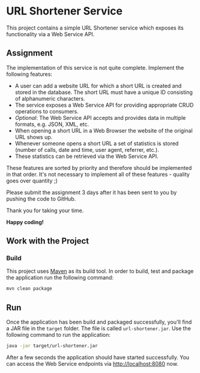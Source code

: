 # URL Shortener Service
This project contains a simple URL Shortener service which exposes its functionality via a Web Service API.

## Assignment
The implementation of this service is not quite complete. Implement the following features:

- A user can add a website URL for which a short URL is created and stored in the database. The short URL must have a unique ID
  consisting of alphanumeric characters.
- The service exposes a Web Service API for providing appropriate CRUD operations to consumers.
- *Optional*: The Web Service API accepts and provides data in multiple formats, e.g. JSON, XML, etc.
- When opening a short URL in a Web Browser the website of the original URL shows up.
- Whenever someone opens a short URL a set of statistics is stored (number of calls, date and time, user agent, referrer, etc.).
- These statistics can be retrieved via the Web Service API.

These features are sorted by priority and therefore should be implemented in that order. It's not necessary to implement
all of these features - quality goes over quantity ;)

Please submit the assignment 3 days after it has been sent to you by pushing the code to GitHub.

Thank you for taking your time.

**Happy coding!**

## Work with the Project

### Build
This project uses [Maven](https://maven.apache.org) as its build tool. In order to build, test and package the application
run the following command:

```bash
mvn clean package
```

## Run
Once the application has been build and packaged successfully, you'll find a JAR file in the `target` folder. The file
is called `url-shortener.jar`. Use the following command to run the application:

```bash
java -jar target/url-shortener.jar
```

After a few seconds the application should have started successfully. You can access the Web Service endpoints via
[http://localhost:8080](http://localhost:8080) now.